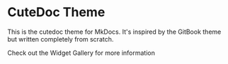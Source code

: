 # CuteDoc Theme

This is the cutedoc theme for MkDocs. It's inspired by the GitBook theme but written completely from scratch.

Check out the Widget Gallery for more information
